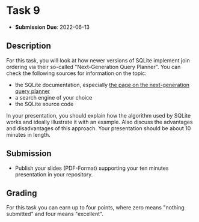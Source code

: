 # Task 9

- **Submission Due**: 2022-06-13

## Description

For this task, you will look at how newer versions of SQLite implement join ordering via their so-called "Next-Generation Query Planner". You can check the following sources for information on the topic:

- the SQLite documentation, especially [the page on the next-generation query planner](https://sqlite.org/queryplanner-ng.html)
- a search engine of your choice
- the SQLite source code

In your presentation, you should explain how the algorithm used by SQLite works and ideally illustrate it with an example. Also discuss the advantages and disadvantages of this approach. Your presentation should be about 10 minutes in length.

## Submission

- Publish your slides (PDF-Format) supporting your ten minutes presentation in your repository.

## Grading

For this task you can earn up to four points, where zero means "nothing submitted" and four means "excellent".
